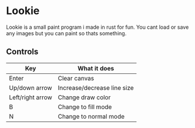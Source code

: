 # Lookie
Lookie is a small paint program i made in rust for fun. You cant load or save any images but you can paint so thats something.

## Controls
| Key              | What it does                |
| ---------------- | --------------------------- |
| Enter            | Clear canvas                |
| Up/down arrow    | Increase/decrease line size |
| Left/right arrow | Change draw color           |
| B                | Change to fill mode         |
| N                | Change to normal mode       |